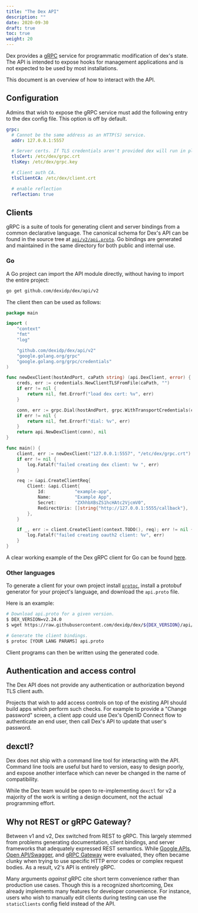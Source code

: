 ```yaml
---
title: "The Dex API"
description: ""
date: 2020-09-30
draft: true
toc: true
weight: 20
---
```


Dex provides a [gRPC](http://www.grpc.io/) service for programmatic modification of dex's state.
The API is intended to expose hooks for management applications and is not expected to be used by most installations.

This document is an overview of how to interact with the API.


## Configuration

Admins that wish to expose the gRPC service must add the following entry to the dex config file. This option is off by default.

```yaml
grpc:
  # Cannot be the same address as an HTTP(S) service.
  addr: 127.0.0.1:5557

  # Server certs. If TLS credentials aren't provided dex will run in plaintext (HTTP) mode.
  tlsCert: /etc/dex/grpc.crt
  tlsKey: /etc/dex/grpc.key

  # Client auth CA.
  tlsClientCA: /etc/dex/client.crt

  # enable reflection
  reflection: true
```


## Clients

gRPC is a suite of tools for generating client and server bindings from a common declarative language.
The canonical schema for Dex's API can be found in the source tree at [`api/v2/api.proto`](../api/v2/api.proto).
Go bindings are generated and maintained in the same directory for both public and internal use.


### Go

A Go project can import the API module directly, without having to import the entire project:

```bash
go get github.com/dexidp/dex/api/v2
```

The client then can be used as follows:

```go
package main

import (
    "context"
    "fmt"
    "log"

    "github.com/dexidp/dex/api/v2"
    "google.golang.org/grpc"
    "google.golang.org/grpc/credentials"
)

func newDexClient(hostAndPort, caPath string) (api.DexClient, error) {
    creds, err := credentials.NewClientTLSFromFile(caPath, "")
    if err != nil {
        return nil, fmt.Errorf("load dex cert: %v", err)
    }

    conn, err := grpc.Dial(hostAndPort, grpc.WithTransportCredentials(creds))
    if err != nil {
        return nil, fmt.Errorf("dial: %v", err)
    }
    return api.NewDexClient(conn), nil
}

func main() {
    client, err := newDexClient("127.0.0.1:5557", "/etc/dex/grpc.crt")
    if err != nil {
        log.Fatalf("failed creating dex client: %v ", err)
    }

    req := &api.CreateClientReq{
        Client: &api.Client{
            Id:           "example-app",
            Name:         "Example App",
            Secret:       "ZXhhbXBsZS1hcHAtc2VjcmV0",
            RedirectUris: []string{"http://127.0.0.1:5555/callback"},
        },
    }

    if _, err := client.CreateClient(context.TODO(), req); err != nil {
        log.Fatalf("failed creating oauth2 client: %v", err)
    }
}
```

A clear working example of the Dex gRPC client for Go can be found [here](../examples/grpc-client/README.md).


### Other languages

To generate a client for your own project install [`protoc`](https://github.com/google/protobuf/releases),
install a protobuf generator for your project's language, and download the `api.proto` file.

Here is an example:

```bash
# Download api.proto for a given version.
$ DEX_VERSION=v2.24.0
$ wget https://raw.githubusercontent.com/dexidp/dex/${DEX_VERSION}/api/v2/api.proto

# Generate the client bindings.
$ protoc [YOUR LANG PARAMS] api.proto
```

Client programs can then be written using the generated code.


## Authentication and access control

The Dex API does not provide any authentication or authorization beyond TLS client auth.

Projects that wish to add access controls on top of the existing API should build apps which perform such checks.
For example to provide a "Change password" screen, a client app could use Dex's OpenID Connect flow to authenticate an end user,
then call Dex's API to update that user's password.


## dexctl?

Dex does not ship with a command line tool for interacting with the API.
Command line tools are useful but hard to version, easy to design poorly,
and expose another interface which can never be changed in the name of compatibility.

While the Dex team would be open to re-implementing `dexctl` for v2 a majority of the work is writing a design document,
not the actual programming effort.


## Why not REST or gRPC Gateway?

Between v1 and v2, Dex switched from REST to gRPC. This largely stemmed from problems generating documentation,
client bindings, and server frameworks that adequately expressed REST semantics.
While [Google APIs](https://github.com/google/apis-client-generator), [Open API/Swagger](https://openapis.org/),
and [gRPC Gateway](https://github.com/grpc-ecosystem/grpc-gateway) were evaluated,
they often became clunky when trying to use specific HTTP error codes or complex request bodies.
As a result, v2's API is entirely gRPC.

Many arguments _against_ gRPC cite short term convenience rather than production use cases.
Though this is a recognized shortcoming, Dex already implements many features for developer convenience.
For instance, users who wish to manually edit clients during testing can use the `staticClients` config field instead of the API.
